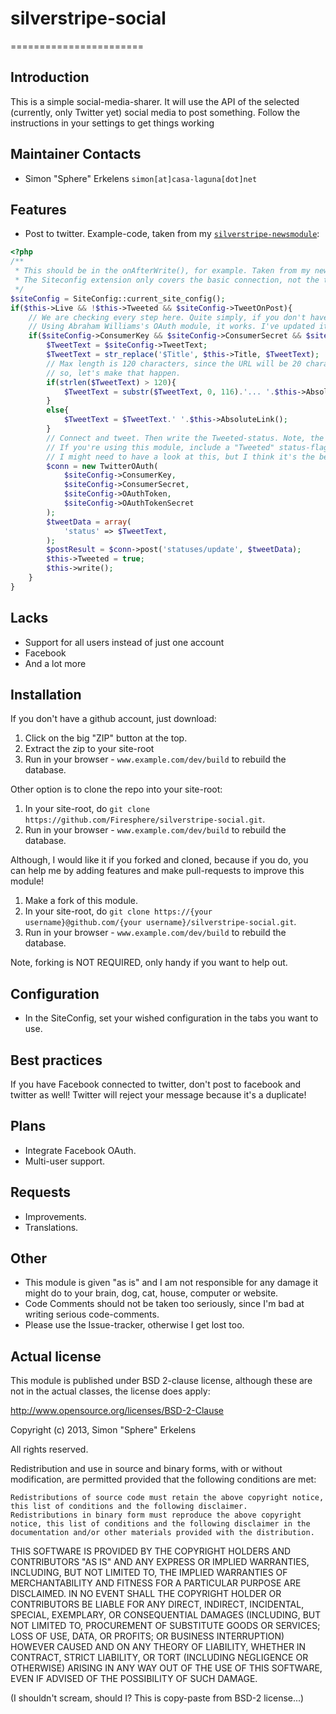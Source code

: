 # silverstripe-social
=======================

## Introduction

This is a simple social-media-sharer. It will use the API of the selected (currently, only Twitter yet) social media to post something.
Follow the instructions in your settings to get things working

## Maintainer Contacts

* Simon "Sphere" Erkelens `simon[at]casa-laguna[dot]net`

## Features

* Post to twitter. Example-code, taken from my [`silverstripe-newsmodule`](https://github.com/Firesphere/silverstripe-newsmodule):

````php
<?php
/**
 * This should be in the onAfterWrite(), for example. Taken from my newsmodule. It can be altered to suit your needs.
 * The Siteconfig extension only covers the basic connection, not the tweeting itself!
 */
$siteConfig = SiteConfig::current_site_config();
if($this->Live && !$this->Tweeted && $siteConfig->TweetOnPost){
	// We are checking every step here. Quite simply, if you don't have this module installed, it won't work, thus, no problem.
	// Using Abraham Williams's OAuth module, it works. I've updated it to make it fit my coding standard, but nothing changed yet.
	if($siteConfig->ConsumerKey && $siteConfig->ConsumerSecret && $siteConfig->OAuthToken && $siteConfig->OAuthTokenSecret){
		$TweetText = $siteConfig->TweetText;
		$TweetText = str_replace('$Title', $this->Title, $TweetText);
		// Max length is 120 characters, since the URL will be 20 characters long with t.co, 
		// so, let's make that happen.
		if(strlen($TweetText) > 120){
			$TweetText = substr($TweetText, 0, 116).'... '.$this->AbsoluteLink();
		}
		else{
			$TweetText = $TweetText.' '.$this->AbsoluteLink();
		}
		// Connect and tweet. Then write the Tweeted-status. Note, the "Tweeted" status, is quite important.
		// If you're using this module, include a "Tweeted" status-flag in your $db! Otherwise, it'll tweet every change.
		// I might need to have a look at this, but I think it's the best way this way.
		$conn = new TwitterOAuth(
			$siteConfig->ConsumerKey,
			$siteConfig->ConsumerSecret,
			$siteConfig->OAuthToken,
			$siteConfig->OAuthTokenSecret
		);
		$tweetData = array(
			'status' => $TweetText,
		);
		$postResult = $conn->post('statuses/update', $tweetData);
		$this->Tweeted = true;
		$this->write();
	}
}
````

## Lacks

* Support for all users instead of just one account
* Facebook
* And a lot more

## Installation

If you don't have a github account, just download:
 1. Click on the big "ZIP" button at the top.
 2. Extract the zip to your site-root
 3. Run in your browser - `www.example.com/dev/build` to rebuild the database. 

Other option is to clone the repo into your site-root:
 1.  In your site-root, do `git clone https://github.com/Firesphere/silverstripe-social.git`. 
 2.  Run in your browser - `www.example.com/dev/build` to rebuild the database. 

Although, I would like it if you forked and cloned, because if you do, you can help me by adding features and make pull-requests to improve this module!
 1.  Make a fork of this module.
 2.  In your site-root, do `git clone https://{your username}@github.com/{your username}/silverstripe-social.git`. 
 3.  Run in your browser - `www.example.com/dev/build` to rebuild the database. 

Note, forking is NOT REQUIRED, only handy if you want to help out.

## Configuration

* In the SiteConfig, set your wished configuration in the tabs you want to use.

## Best practices

If you have Facebook connected to twitter, don't post to facebook and twitter as well! Twitter will reject your message because it's a duplicate!

## Plans

* Integrate Facebook OAuth.
* Multi-user support.

## Requests

* Improvements.
* Translations.

## Other

* This module is given "as is" and I am not responsible for any damage it might do to your brain, dog, cat, house, computer or website.
* Code Comments should not be taken too seriously, since I'm bad at writing serious code-comments.
* Please use the Issue-tracker, otherwise I get lost too.

## Actual license

This module is published under BSD 2-clause license, although these are not in the actual classes, the license does apply:

http://www.opensource.org/licenses/BSD-2-Clause

Copyright (c) 2013, Simon "Sphere" Erkelens

All rights reserved.

Redistribution and use in source and binary forms, with or without modification, are permitted provided that the following conditions are met:

    Redistributions of source code must retain the above copyright notice, this list of conditions and the following disclaimer.
    Redistributions in binary form must reproduce the above copyright notice, this list of conditions and the following disclaimer in the documentation and/or other materials provided with the distribution.

THIS SOFTWARE IS PROVIDED BY THE COPYRIGHT HOLDERS AND CONTRIBUTORS "AS IS" AND ANY EXPRESS OR IMPLIED WARRANTIES, INCLUDING, BUT NOT LIMITED TO, THE IMPLIED WARRANTIES OF MERCHANTABILITY AND FITNESS FOR A PARTICULAR PURPOSE ARE DISCLAIMED. IN NO EVENT SHALL THE COPYRIGHT HOLDER OR CONTRIBUTORS BE LIABLE FOR ANY DIRECT, INDIRECT, INCIDENTAL, SPECIAL, EXEMPLARY, OR CONSEQUENTIAL DAMAGES (INCLUDING, BUT NOT LIMITED TO, PROCUREMENT OF SUBSTITUTE GOODS OR SERVICES; LOSS OF USE, DATA, OR PROFITS; OR BUSINESS INTERRUPTION) HOWEVER CAUSED AND ON ANY THEORY OF LIABILITY, WHETHER IN CONTRACT, STRICT LIABILITY, OR TORT (INCLUDING NEGLIGENCE OR OTHERWISE) ARISING IN ANY WAY OUT OF THE USE OF THIS SOFTWARE, EVEN IF ADVISED OF THE POSSIBILITY OF SUCH DAMAGE.


(I shouldn't scream, should I? This is copy-paste from BSD-2 license...)
